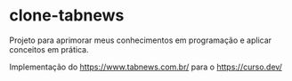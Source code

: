 # clone-tabnews

Projeto para aprimorar meus conhecimentos em programação e aplicar conceitos em prática.

Implementação do https://www.tabnews.com.br/ para o https://curso.dev/
